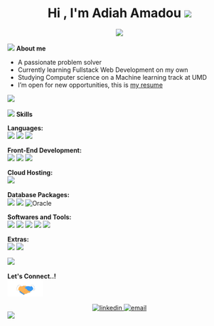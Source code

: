 <h1 align="center"><b>Hi , I'm Adiah Amadou </b><img src="https://media.giphy.com/media/hvRJCLFzcasrR4ia7z/giphy.gif" width="35"></h1>

<p align="center">
  <a href="https://github.com/DenverCoder1/readme-typing-svg"><img src="https://readme-typing-svg.herokuapp.com?font=Time+New+Roman&color=cyan&size=25&center=true&vCenter=true&width=600&height=100&lines=Bonjour+à+vous+<3!;Self-teaching+Full-Stack+Developement,;Computer+Science+Student,;Active+Learner,;Machine+Learning+Newbie,;And+much+more...<3!"></a>
</p>

<p>
  <img src="https://github.com/mayankchaudhary26/Cool-Readme-ideas/blob/master/data/typing.gif" width="70px">
  <b>About me</b>
</p>

<ul>
  <li>A passionate problem solver</li>
  <li>Currently learning Fullstack Web Development on my own</li>
  <li>Studying Computer science on a Machine learning track at UMD</li>
  <li>I’m open for new opportunities, this is <a href="https://drive.google.com/file/d/1HP98KzJaKI7QLkQtjlLwpVGosExyx8tU/view?usp=sharing">my resume</a></li>
</ul>

<p>
  <img src="https://user-images.githubusercontent.com/73097560/115834477-dbab4500-a447-11eb-908a-139a6edaec5c.gif">
</p>

<p>
  <img src="https://media2.giphy.com/media/QssGEmpkyEOhBCb7e1/giphy.gif?cid=ecf05e47a0n3gi1bfqntqmob8g9aid1oyj2wr3ds3mg700bl&rid=giphy.gif" width="25">
  <b> Skills</b>
</p>

<p>
  <strong>Languages:</strong><br>
  <img src="https://img.shields.io/badge/java-%23ED8B00.svg?style=for-the-badge&logo=openjdk&logoColor=white">
  <img src="https://img.shields.io/badge/javascript-%23323330.svg?style=for-the-badge&logo=javascript&logoColor=%23F7DF1E">
  <img src="https://img.shields.io/badge/Python%20-%2314354C.svg?style=for-the-badge&logo=python&logoColor=white">
</p>

<p>
  <strong>Front-End Development:</strong><br>
  <img src="https://img.shields.io/badge/HTML5%20-%23E34F26.svg?style=for-the-badge&logo=html5&logoColor=white">
  <img src="https://img.shields.io/badge/CSS%20-%231572B6.svg?style=for-the-badge&logo=css3&logoColor=white">
  <img src="https://img.shields.io/badge/JavaScript%20-%23F7DF1E.svg?style=for-the-badge&logo=javascript&logoColor=black">
</p>

<p>
  <strong>Cloud Hosting:</strong><br>
  <img src="https://img.shields.io/badge/GitHub%20Pages-%23327FC7.svg?style=for-the-badge&logo=github&logoColor=white">
</p>

<p>
  <strong>Database Packages:</strong><br>
  <img src="https://img.shields.io/badge/MongoDB-%234ea94b.svg?style=for-the-badge&logo=mongodb&logoColor=white">
  <img src="https://img.shields.io/badge/Amazon%20DynamoDB-4053D6?style=for-the-badge&logo=Amazon%20DynamoDB&logoColor=white">
  <img src="https://img.shields.io/badge/Oracle-F80000?style=for-the-badge&logo=oracle&logoColor=white" alt="Oracle">
</p>

<p>
  <strong>Softwares and Tools:</strong><br>
  <img src="https://img.shields.io/badge/git-%23F05033.svg?style=for-the-badge&logo=git&logoColor=white">
  <img src="https://img.shields.io/badge/github-%23121011.svg?style=for-the-badge&logo=github&logoColor=white">
  <img src="https://img.shields.io/badge/Visual%20Studio%20Code-0078d7.svg?style=for-the-badge&logo=visual-studio-code&logoColor=white">
  <img src="https://img.shields.io/badge/Eclipse-FE7A16.svg?style=for-the-badge&logo=Eclipse&logoColor=white">
  <img src="https://img.shields.io/badge/Linux-FCC624?style=for-the-badge&logo=linux&logoColor=black">
</p>

<p>
  <strong>Extras:</strong><br>
  <img src="https://img.shields.io/badge/Terminal-%23054020?style=for-the-badge&logo=gnu-bash&logoColor=white">
  <img src="https://img.shields.io/badge/markdown-%23000000.svg?style=for-the-badge&logo=markdown&logoColor=white">
</p>

<p>
  <img src="https://user-images.githubusercontent.com/73097560/115834477-dbab4500-a447-11eb-908a-139a6edaec5c.gif">
</p>

<p>
  <b> Let's Connect..!</b><br><img src="https://github.com/0xAbdulKhalid/0xAbdulKhalid/raw/main/assets/mdImages/handshake.gif" width ="80">
<br>
<div align="center">
  <a href="https://linkedin.com/in/adiah-amadou" target="_blank">
    <img src="https://img.shields.io/badge/linkedin:%20adiah-amadou-%2300acee.svg?color=405DE6&style=for-the-badge&logo=linkedin&logoColor=white" alt="linkedin">
  </a>
  <a href="mailto:amadouadiah@gmail.com" target="_blank">
    <img src="https://img.shields.io/badge/gmail:%20amadouadiah-%23EA4335.svg?style=for-the-badge&logo=gmail&logoColor=white" alt="email">
  </a>
</div>
  <img src="https://user-images.githubusercontent.com/73097560/115834477-dbab4500-a447-11eb-908a-139a6edaec5c.gif">
</p>
